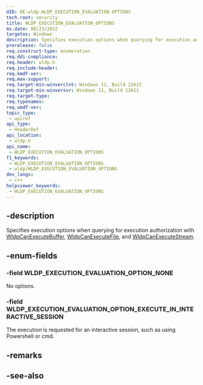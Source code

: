 ```yaml
---
UID: NE:wldp.WLDP_EXECUTION_EVALUATION_OPTIONS
tech.root: security
title: WLDP_EXECUTION_EVALUATION_OPTIONS
ms.date: 08/23/2022
targetos: Windows
description: Specifies execution options when querying for execution authorization with WldpCanExecuteBuffer, WldpCanExecuteFile, and WldpCanExecuteStream.
prerelease: false
req.construct-type: enumeration
req.ddi-compliance: 
req.header: wldp.h
req.include-header: 
req.kmdf-ver: 
req.max-support: 
req.target-min-winverclnt: Windows 11, Build 22621
req.target-min-winversvr: Windows 11, Build 22621
req.target-type: 
req.typenames: 
req.umdf-ver: 
topic_type:
 - apiref
api_type:
 - HeaderDef
api_location:
 - wldp.h
api_name:
 - WLDP_EXECUTION_EVALUATION_OPTIONS
f1_keywords:
 - WLDP_EXECUTION_EVALUATION_OPTIONS
 - wldp/WLDP_EXECUTION_EVALUATION_OPTIONS
dev_langs:
 - c++
helpviewer_keywords:
 - WLDP_EXECUTION_EVALUATION_OPTIONS
---
```


## -description

Specifies execution options when querying for execution authorization with [WldpCanExecuteBuffer](nf-wldp-wldpcanexecutebuffer.md), [WldpCanExecuteFile](nf-wldp-wldpcanexecutefile.md), and [WldpCanExecuteStream](nf-wldp-wldpcanexecutestream.md).

## -enum-fields

### -field WLDP_EXECUTION_EVALUATION_OPTION_NONE

No options.

### -field WLDP_EXECUTION_EVALUATION_OPTION_EXECUTE_IN_INTERACTIVE_SESSION

The execution is requested for an interactive session, such as using Powershell or cmd.

## -remarks

## -see-also


